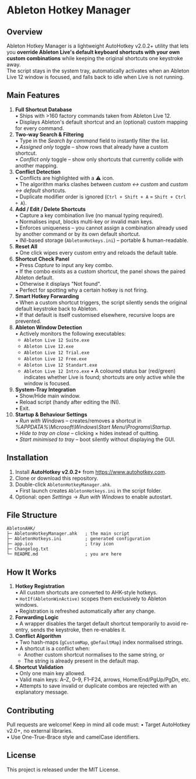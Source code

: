 # Ableton Hotkey Manager

## Overview
Ableton Hotkey Manager is a lightweight AutoHotkey v2.0.2+ utility that lets you **override Ableton Live's default keyboard shortcuts with your own custom combinations** while keeping the original shortcuts one keystroke away.  
The script stays in the system tray, automatically activates when an Ableton Live 12 window is focused, and falls back to idle when Live is not running.

## Main Features
1. **Full Shortcut Database**  
   • Ships with >160 factory commands taken from Ableton Live 12.  
   • Displays Ableton's default shortcut and an (optional) custom mapping for every command.
2. **Two-way Search & Filtering**  
   • Type in the *Search by command* field to instantly filter the list.  
   • *Assigned only* toggle – show rows that already have a custom shortcut.  
   • *Conflict only* toggle – show only shortcuts that currently collide with another mapping.
3. **Conflict Detection**  
   • Conflicts are highlighted with a ⚠️ icon.  
   • The algorithm marks clashes between *custom ↔ custom* and *custom ↔ default* shortcuts.  
   • Duplicate modifier order is ignored (`Ctrl + Shift + A` = `Shift + Ctrl + A`).
4. **Add / Edit / Delete Shortcuts**  
   • Capture a key combination live (no manual typing required).  
   • Normalises input, blocks multi-key or invalid main keys.  
   • Enforces uniqueness – you cannot assign a combination already used by another command or by its own default shortcut.  
   • INI-based storage (`AbletonHotkeys.ini`) – portable & human-readable.
5. **Reset All**  
   • One click wipes every custom entry and reloads the default table.
6. **Shortcut Check Panel**  
   • Press *Capture* to input any key combo.  
   • If the combo exists as a custom shortcut, the panel shows the paired Ableton default.  
   • Otherwise it displays "Not found".  
   • Perfect for spotting why a certain hotkey is not firing.
7. **Smart Hotkey Forwarding**  
   • When a custom shortcut triggers, the script silently sends the original default keystroke back to Ableton.  
   • If that default is itself customised elsewhere, recursive loops are prevented.
8. **Ableton Window Detection**  
   • Actively monitors the following executables:
     - `Ableton Live 12 Suite.exe`
     - `Ableton Live 12.exe`
     - `Ableton Live 12 Trial.exe`
     - `Ableton Live 12 Free.exe`
     - `Ableton Live 12 Standart.exe`
     - `Ableton Live 12 Intro.exe`
   • A coloured status bar (red/green) indicates whether Live is found; shortcuts are only active while the window is focused.
9. **System-Tray Integration**  
   • Show/Hide main window.  
   • Reload script (handy after editing the INI).  
   • Exit.
10. **Startup & Behaviour Settings**  
    • *Run with Windows* – creates/removes a shortcut in *%APPDATA%\Microsoft\Windows\Start Menu\Programs\Startup*.  
    • *Hide to tray on close* – clicking × hides instead of quitting.  
    • *Start minimised to tray* – boot silently without displaying the GUI.

## Installation
1. Install **AutoHotkey v2.0.2+** from https://www.autohotkey.com.  
2. Clone or download this repository.  
3. Double-click `AbletonHotkeyManager.ahk`.  
   • First launch creates `AbletonHotkeys.ini` in the script folder.
4. Optional: open *Settings* → *Run with Windows* to enable autostart.

## File Structure
```
AbletonAHK/
├─ AbletonHotkeyManager.ahk   ; the main script
├─ AbletonHotkeys.ini         ; generated configuration
├─ app.ico                    ; tray icon
├─ Changelog.txt
└─ README.md                  ; you are here
```

## How It Works
1. **Hotkey Registration**  
   • All custom shortcuts are converted to AHK-style hotkeys.  
   • `HotIf(AbletonWinActive)` scopes them exclusively to Ableton windows.  
   • Registration is refreshed automatically after any change.
2. **Forwarding Logic**  
   • A wrapper disables the target default shortcut temporarily to avoid re-entry, sends the keystroke, then re-enables it.
3. **Conflict Algorithm**  
   • Two hash-maps (`gCustomMap`, `gDefaultMap`) index normalised strings.  
   • A shortcut is a conflict when:
     - Another custom shortcut normalises to the same string, or
     - The string is already present in the default map.
4. **Shortcut Validation**  
   • Only one main key allowed.  
   • Valid main keys: A–Z, 0–9, F1–F24, arrows, Home/End/PgUp/PgDn, etc.  
   • Attempts to save invalid or duplicate combos are rejected with an explanatory message.

## Contributing
Pull requests are welcome! Keep in mind all code must:
• Target AutoHotkey v2.0+, no external libraries.  
• Use One-True-Brace style and camelCase identifiers.

## License
This project is released under the MIT License. 